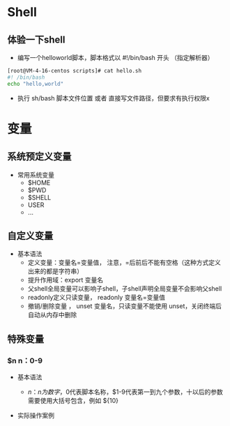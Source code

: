 # Shell
## 体验一下shell
- 编写一个helloworld脚本，脚本格式以 #!/bin/bash 开头 （指定解析器）
```bash
[root@VM-4-16-centos scripts]# cat hello.sh 
#! /bin/bash
echo "hello,world"
```
- 执行   sh/bash 脚本文件位置  或者  直接写文件路径，但要求有执行权限x


# 变量
## 系统预定义变量
- 常用系统变量
  - $HOME
  - $PWD
  - $SHELL
  - USER
  - ...

## 自定义变量
- 基本语法
  - 定义变量：变量名=变量值， 注意，=后前后不能有空格（这种方式定义出来的都是字符串）
  - 提升作用域：export 变量名
  - 父shell全局变量可以影响子shell，子shell声明全局变量不会影响父shell
  - readonly定义只读变量， readonly 变量名=变量值
  - 撤销/删除变量  ， unset 变量名，只读变量不能使用 unset，关闭终端后自动从内存中删除

## 特殊变量
### $n   n：0-9
- 基本语法
  - $n ：n为数字，$0代表脚本名称，$1-9代表第一到九个参数，十以后的参数需要使用大括号包含，例如 ${10}

- 实际操作案例
```bash

```
